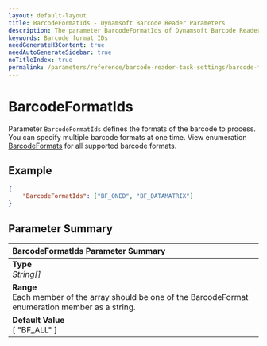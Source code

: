 ```yaml
---
layout: default-layout
title: BarcodeFormatIds - Dynamsoft Barcode Reader Parameters
description: The parameter BarcodeFormatIds of Dynamsoft Barcode Reader defines the barcode formats to process.
keywords: Barcode format IDs
needGenerateH3Content: true
needAutoGenerateSidebar: true
noTitleIndex: true
permalink: /parameters/reference/barcode-reader-task-settings/barcode-format-ids.html
---
```


# BarcodeFormatIds

Parameter `BarcodeFormatIds` defines the formats of the barcode to process. You can specify multiple barcode formats at one time. View enumeration [BarcodeFormats](../../../enums/barcode-reader/barcode-format.md) for all supported barcode formats.

## Example

```json
{
    "BarcodeFormatIds": ["BF_ONED", "BF_DATAMATRIX"]
}
```

## Parameter Summary

| BarcodeFormatIds Parameter Summary |
| :--------------------------------- |
| **Type**<br>*String[]* |
| **Range**<br>Each member of the array should be one of the BarcodeFormat enumeration member as a string. |
| **Default Value**<br>[ "BF_ALL" ] |
